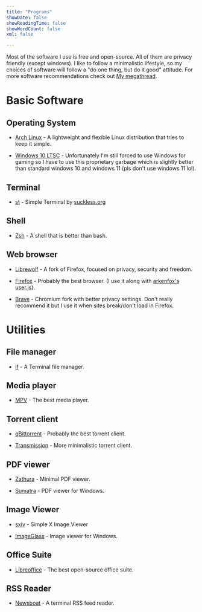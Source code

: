 ```yaml
---
title: "Programs"
showDate: false
showReadingTime: false
showWordCount: false
xml: false

---
```


Most of the software I use is free and open-source. All of them are privacy friendly (except windows). I like to follow a minimalistic lifestyle, so my choices of software will follow a "do one thing, but do it good" attitude. For more software recommendations check out [My megathread](https://sajayprakash.com/megathread).

# Basic Software

## Operating System

- [Arch Linux](https://archlinux.org/) - A lightweight and flexible Linux distribution that tries to keep it simple. 

- [Windows 10 LTSC](https://isofiles.bd581e55.workers.dev/Windows%2010/Windows%2010%20Enterprise%20LTSC%202021/) - Unfortunately I'm still forced to use Windows for gaming so I have to use this proprietary garbage which is slightly better than standard windows 10 and windows 11 (pls don't use windows 11 lol).

## Terminal

- [st](https://github.com/sajayprakash/st) - Simple Terminal by [suckless.org](https://suckless.org/)

## Shell

- [Zsh](https://www.zsh.org/) - A shell that is better than bash.

## Web browser

- [Librewolf](https://librewolf.net/) - A fork of Firefox, focused on privacy, security and freedom.

- [Firefox](https://www.mozilla.org/en-US/firefox/new/) - Probably the best browser. (I use it along with [arkenfox's user.js](https://github.com/arkenfox/user.js)).

- [Brave](https://brave.com/) - Chromium fork with better privacy settings. Don't really recommend it but I use it when sites break/don't load in Firefox.

# Utilities

## File manager

- [lf](https://github.com/gokcehan/lf) - A Terminal file manager.

## Media player

- [MPV](https://mpv.io/) - The best media player.

## Torrent client

- [qBittorrent](https://www.qbittorrent.org/) - Probably the best torrent client.

- [Transmission](https://github.com/transmission/transmission) - More minimalistic torrent client.

## PDF viewer

- [Zathura](https://github.com/pwmt/zathura) - Minimal PDF viewer.

- [Sumatra](https://www.sumatrapdfreader.org/free-pdf-reader) - PDF viewer for Windows.

## Image Viewer

- [sxiv](https://github.com/muennich/sxiv) - Simple X Image Viewer

- [ImageGlass](https://imageglass.org/) - Image viewer for Windows.

## Office Suite

- [Libreoffice](https://www.libreoffice.org/) - The best open-source office suite.

## RSS Reader

- [Newsboat](https://newsboat.org/) - A terminal RSS feed reader.
